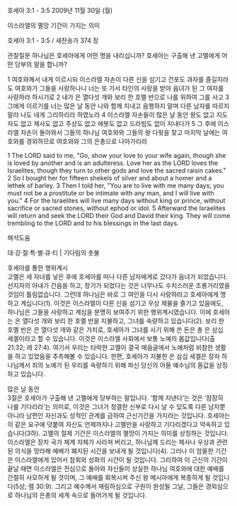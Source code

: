 호세아 3:1 - 3:5 
2009년 11월 30일 (월)

이스라엘의 멸망 기간이 가지는 의미



호세아 3:1 - 3:5 / 새찬송가 374 장


관찰질문
하나님은 호세아에게 어떤 명을 내리십니까? 
호세아는 구출해 낸 고멜에게 어떤 당부의 말을 합니까?

1 여호와께서 내게 이르시되 이스라엘 자손이 다른 신을 섬기고 건포도 과자를 즐길지라도 여호와가 그들을 사랑하나니 너는 또 가서 타인의 사랑을 받아 음녀가 된 그 여자를 사랑하라 하시기로 2 내가 은 열다섯 개와 보리 한 호멜 반으로 나를 위하여 그를 사고 3 그에게 이르기를 너는 많은 날 동안 나와 함께 지내고 음행하지 말며 다른 남자를 따르지 말라 나도 네게 그리하리라 하였노라 4 이스라엘 자손들이 많은 날 동안 왕도 없고 지도자도 없고 제사도 없고 주상도 없고 에봇도 없고 드라빔도 없이 지내다가 5 그 후에 이스라엘 자손이 돌아와서 그들의 하나님 여호와와 그들의 왕 다윗을 찾고 마지막 날에는 여호와를 경외하므로 여호와와 그의 은총으로 나아가리라 

1 The LORD said to me, "Go, show your love to your wife again, though she is loved by another and is an adulteress. Love her as the LORD loves the Israelites, though they turn to other gods and love the sacred raisin cakes." 2 So I bought her for fifteen shekels of silver and about a homer and a lethek of barley. 3 Then I told her, "You are to live with me many days; you must not be a prostitute or be intimate with any man, and I will live with you." 4 For the Israelites will live many days without king or prince, without sacrifice or sacred stones, without ephod or idol. 5 Afterward the Israelites will return and seek the LORD their God and David their king. They will come trembling to the LORD and to his blessings in the last days.

해석도움





대·강·절·특·별·큐·티 |  기다림의 촛불


호세아를 통한 행위계시  
고멜은 세 자녀를 낳은 후에 호세아를 떠나 다른 남자에게로 갔다가 음녀가 되었습니다. 선지자의 아내가 간음을 하고, 창기가 되었다는 것은 너무나도 수치스러운 조롱거리였을 것임이 틀림없습니다. 그런데 하나님은 바로 그 여인을 다시 사랑하라고 호세아에게 명하고 계십니다(1). 이것은 이스라엘이 다른 신을 섬기고 우상 제물을 즐기고 있음에도, 하나님은 그들을 사랑하고 계심을 분명히 보여주기 위한 행위계시였습니다. 이에 호세아는 은 열다섯 개와 보리 한 호멜 반을 지불하고, 그녀를 속량하고 있습니다(2). 보리 한 호멜 반은 은 열다섯 개와 같은 가치로, 호세아가 그녀를 사기 위해 쓴 돈은 총 은 삼십 세겔이라고 할 수 있습니다. 이것은 이스라엘 사회에서 보통 노예의 몸값입니다(출 21:32; 레 27:4). 여기서 우리는 타락한 고멜이 결국 매음굴에서 노예처럼 비참한 생활을 하고 있었음을 추측해볼 수 있습니다. 한편, 호세아가 지불한 은 삼십 세겔은 장차 하나님께서 죄의 노예가 된 우리를 속량하기 위해 파신 당신의 아들 예수님의 몸값을 상징하고 있습니다. 

많은 날 동안  
3절은 호세아가 구출해 낸 고멜에게 당부하는 말입니다. ‘함께 지낸다’는 것은 ‘잠잠히 나를 기다리라’는 의미로, 이것은 그녀가 정결한 신부로 다시 날 수 있도록 다른 남자뿐 아니라 남편인 자신과도 성적인 관계를 금하여 근신기간을 가지라는 것입니다. 호세아는 이 같은 요구에 덧붙여 자신도 언제까지나 고멜만을 사랑하고 기다리겠다고 약속하고 있습니다(3하). 고멜의 절제 기간은 이스라엘의 멸망이 가지는 의미를 상징하는 것입니다. 이스라엘은 장차 국가 체계 자체가 사라져 버리고, 하나님께 드리는 제사나 우상과 관련된 의식을 망라해 예배가 폐지된 시간을 보내게 될 것입니다(4). 그러나 이 암울한 기간은 이스라엘에게 있어서 참회와 성화의 시간이 될 것입니다. 그리하여 이 근신의 기간이 끝날 때면 이스라엘은 전심으로 돌아와 자신들이 상실한 하나님 여호와에 대한 예배를 간절히 사모하게 될 것이며, 그 예배를 회복시켜 주신 왕 메시아에게 복종하게 될 것입니다(5상; 렘 30:9). 그리고 예수께서 재림하심으로 구원이 완성될 그날, 그들은 경외심으로 하나님의 은총의 세계 속으로 들어가게 될 것입니다.